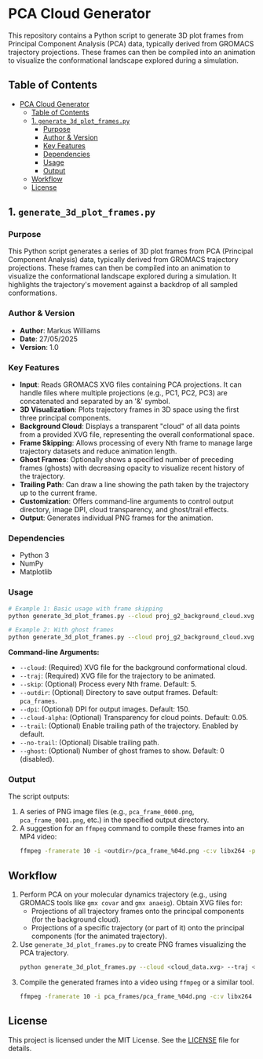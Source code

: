 # PCA Cloud Generator

This repository contains a Python script to generate 3D plot frames from Principal Component Analysis (PCA) data, typically derived from GROMACS trajectory projections. These frames can then be compiled into an animation to visualize the conformational landscape explored during a simulation.

## Table of Contents

- [PCA Cloud Generator](#pca-cloud-generator)
  - [Table of Contents](#table-of-contents)
  - [1. `generate_3d_plot_frames.py`](#1-generate_3d_plot_framespy)
    - [Purpose](#purpose)
    - [Author & Version](#author--version)
    - [Key Features](#key-features)
    - [Dependencies](#dependencies)
    - [Usage](#usage)
    - [Output](#output)
  - [Workflow](#workflow)
  - [License](#license)

## 1. `generate_3d_plot_frames.py`

### Purpose

This Python script generates a series of 3D plot frames from PCA (Principal Component Analysis) data, typically derived from GROMACS trajectory projections. These frames can then be compiled into an animation to visualize the conformational landscape explored during a simulation. It highlights the trajectory's movement against a backdrop of all sampled conformations.

### Author & Version

*   **Author**: Markus Williams
*   **Date**: 27/05/2025
*   **Version**: 1.0

### Key Features

*   **Input**: Reads GROMACS XVG files containing PCA projections. It can handle files where multiple projections (e.g., PC1, PC2, PC3) are concatenated and separated by an '&' symbol.
*   **3D Visualization**: Plots trajectory frames in 3D space using the first three principal components.
*   **Background Cloud**: Displays a transparent "cloud" of all data points from a provided XVG file, representing the overall conformational space.
*   **Frame Skipping**: Allows processing of every Nth frame to manage large trajectory datasets and reduce animation length.
*   **Ghost Frames**: Optionally shows a specified number of preceding frames (ghosts) with decreasing opacity to visualize recent history of the trajectory.
*   **Trailing Path**: Can draw a line showing the path taken by the trajectory up to the current frame.
*   **Customization**: Offers command-line arguments to control output directory, image DPI, cloud transparency, and ghost/trail effects.
*   **Output**: Generates individual PNG frames for the animation.

### Dependencies

*   Python 3
*   NumPy
*   Matplotlib

### Usage

```bash
# Example 1: Basic usage with frame skipping
python generate_3d_plot_frames.py --cloud proj_g2_background_cloud.xvg --traj proj_g2rep1_anim.xvg --skip 5 --outdir pca_frames

# Example 2: With ghost frames
python generate_3d_plot_frames.py --cloud proj_g2_background_cloud.xvg --traj proj_g2rep1_anim.xvg --ghost 10 --outdir pca_frames
```

**Command-line Arguments:**

*   `--cloud`: (Required) XVG file for the background conformational cloud.
*   `--traj`: (Required) XVG file for the trajectory to be animated.
*   `--skip`: (Optional) Process every Nth frame. Default: 5.
*   `--outdir`: (Optional) Directory to save output frames. Default: `pca_frames`.
*   `--dpi`: (Optional) DPI for output images. Default: 150.
*   `--cloud-alpha`: (Optional) Transparency for cloud points. Default: 0.05.
*   `--trail`: (Optional) Enable trailing path of the trajectory. Enabled by default.
*   `--no-trail`: (Optional) Disable trailing path.
*   `--ghost`: (Optional) Number of ghost frames to show. Default: 0 (disabled).

### Output

The script outputs:
1.  A series of PNG image files (e.g., `pca_frame_0000.png`, `pca_frame_0001.png`, etc.) in the specified output directory.
2.  A suggestion for an `ffmpeg` command to compile these frames into an MP4 video:
    ```bash
    ffmpeg -framerate 10 -i <outdir>/pca_frame_%04d.png -c:v libx264 -pix_fmt yuv420p pca_animation.mp4
    ```

## Workflow

1.  Perform PCA on your molecular dynamics trajectory (e.g., using GROMACS tools like `gmx covar` and `gmx anaeig`). Obtain XVG files for:
    *   Projections of all trajectory frames onto the principal components (for the background cloud).
    *   Projections of a specific trajectory (or part of it) onto the principal components (for the animated trajectory).
2.  Use `generate_3d_plot_frames.py` to create PNG frames visualizing the PCA trajectory.
    ```bash
    python generate_3d_plot_frames.py --cloud <cloud_data.xvg> --traj <trajectory_data.xvg> --outdir pca_frames [options]
    ```
3.  Compile the generated frames into a video using `ffmpeg` or a similar tool.
    ```bash
    ffmpeg -framerate 10 -i pca_frames/pca_frame_%04d.png -c:v libx264 -pix_fmt yuv420p pca_animation.mp4
    ```

## License

This project is licensed under the MIT License. 
See the [LICENSE](LICENSE) file for details.